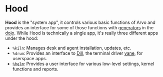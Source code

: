 # Hood

**Hood** is the "system app", it controls various basic functions of Arvo and provides an interface for some of those functions with [generators](/glossary/generator) in the [dojo](/glossary/dojo). While Hood is technically a single app, it's really three different apps under the hood:

- `%kiln`: Manages desk and agent installation, updates, etc.
- `%drum`: Provides an interface to [Dill](/glossary/dill), the terminal driver [vane](/glossary/vane), for userspace apps.
- [`%helm`](/glossary/helm): Provides a user interface for various low-level settings, kernel functions and reports.
